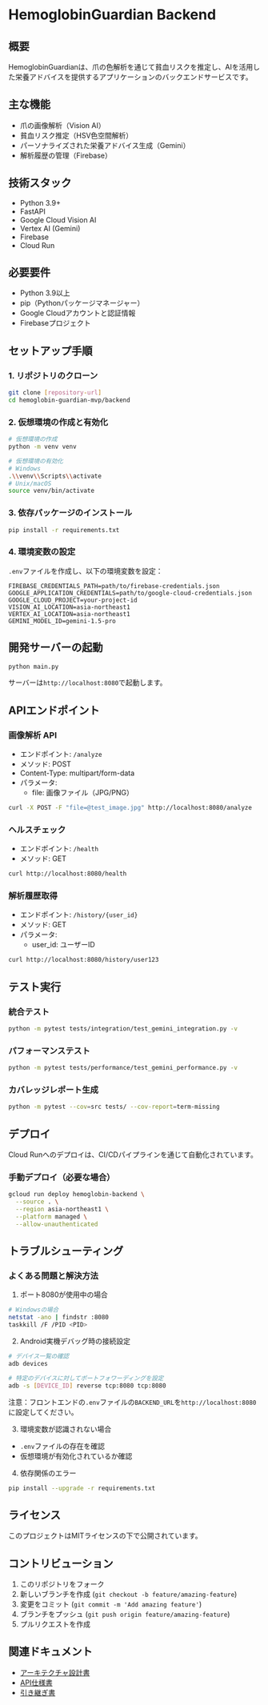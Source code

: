 # HemoglobinGuardian Backend

## 概要
HemoglobinGuardianは、爪の色解析を通じて貧血リスクを推定し、AIを活用した栄養アドバイスを提供するアプリケーションのバックエンドサービスです。

## 主な機能
- 爪の画像解析（Vision AI）
- 貧血リスク推定（HSV色空間解析）
- パーソナライズされた栄養アドバイス生成（Gemini）
- 解析履歴の管理（Firebase）

## 技術スタック
- Python 3.9+
- FastAPI
- Google Cloud Vision AI
- Vertex AI (Gemini)
- Firebase
- Cloud Run

## 必要要件
- Python 3.9以上
- pip（Pythonパッケージマネージャー）
- Google Cloudアカウントと認証情報
- Firebaseプロジェクト

## セットアップ手順

### 1. リポジトリのクローン
```bash
git clone [repository-url]
cd hemoglobin-guardian-mvp/backend
```

### 2. 仮想環境の作成と有効化
```bash
# 仮想環境の作成
python -m venv venv

# 仮想環境の有効化
# Windows
.\\venv\\Scripts\\activate
# Unix/macOS
source venv/bin/activate
```

### 3. 依存パッケージのインストール
```bash
pip install -r requirements.txt
```

### 4. 環境変数の設定
`.env`ファイルを作成し、以下の環境変数を設定：
```
FIREBASE_CREDENTIALS_PATH=path/to/firebase-credentials.json
GOOGLE_APPLICATION_CREDENTIALS=path/to/google-cloud-credentials.json
GOOGLE_CLOUD_PROJECT=your-project-id
VISION_AI_LOCATION=asia-northeast1
VERTEX_AI_LOCATION=asia-northeast1
GEMINI_MODEL_ID=gemini-1.5-pro
```

## 開発サーバーの起動
```bash
python main.py
```
サーバーは`http://localhost:8080`で起動します。

## APIエンドポイント

### 画像解析 API
- エンドポイント: `/analyze`
- メソッド: POST
- Content-Type: multipart/form-data
- パラメータ:
  - file: 画像ファイル（JPG/PNG）

```bash
curl -X POST -F "file=@test_image.jpg" http://localhost:8080/analyze
```

### ヘルスチェック
- エンドポイント: `/health`
- メソッド: GET

```bash
curl http://localhost:8080/health
```

### 解析履歴取得
- エンドポイント: `/history/{user_id}`
- メソッド: GET
- パラメータ:
  - user_id: ユーザーID

```bash
curl http://localhost:8080/history/user123
```

## テスト実行

### 統合テスト
```bash
python -m pytest tests/integration/test_gemini_integration.py -v
```

### パフォーマンステスト
```bash
python -m pytest tests/performance/test_gemini_performance.py -v
```

### カバレッジレポート生成
```bash
python -m pytest --cov=src tests/ --cov-report=term-missing
```

## デプロイ
Cloud Runへのデプロイは、CI/CDパイプラインを通じて自動化されています。

### 手動デプロイ（必要な場合）
```bash
gcloud run deploy hemoglobin-backend \
  --source . \
  --region asia-northeast1 \
  --platform managed \
  --allow-unauthenticated
```

## トラブルシューティング

### よくある問題と解決方法
1. ポート8080が使用中の場合
```bash
# Windowsの場合
netstat -ano | findstr :8080
taskkill /F /PID <PID>
```

2. Android実機デバッグ時の接続設定
```bash
# デバイス一覧の確認
adb devices

# 特定のデバイスに対してポートフォワーディングを設定
adb -s [DEVICE_ID] reverse tcp:8080 tcp:8080
```
注意：フロントエンドの`.env`ファイルの`BACKEND_URL`を`http://localhost:8080`に設定してください。

3. 環境変数が認識されない場合
- `.env`ファイルの存在を確認
- 仮想環境が有効化されているか確認

4. 依存関係のエラー
```bash
pip install --upgrade -r requirements.txt
```

## ライセンス
このプロジェクトはMITライセンスの下で公開されています。

## コントリビューション
1. このリポジトリをフォーク
2. 新しいブランチを作成 (`git checkout -b feature/amazing-feature`)
3. 変更をコミット (`git commit -m 'Add amazing feature'`)
4. ブランチをプッシュ (`git push origin feature/amazing-feature`)
5. プルリクエストを作成

## 関連ドキュメント
- [アーキテクチャ設計書](./docs/ARCHITECTURE.md)
- [API仕様書](./docs/API.md)
- [引き継ぎ書](./docs/HANDOVER.md)
